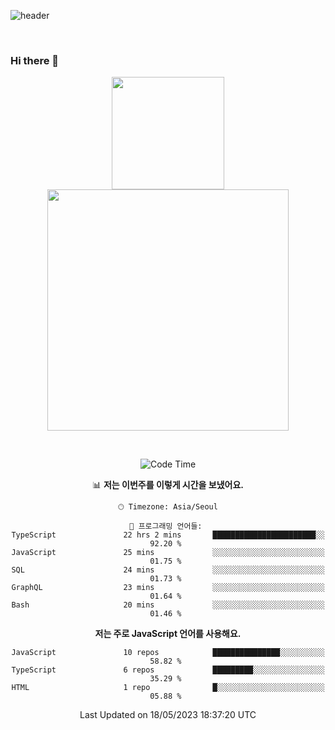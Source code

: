 ![header](https://capsule-render.vercel.app/api?type=waving&amp;color=timeGradient&amp;height=300&amp;section=header&amp;animation=fadeIn&amp;fontSize=55&amp;fontAlignY=40&amp;text=thornewater%20Github&amp;descSize=30)

<br>


### Hi there 👋

<div align="center">
   <p display="inline">
    <a href="https://github.com/thornewater">
     <img height="180" src="https://github-readme-stats.vercel.app/api?username=thornewater&theme=radical&show_icons=true" />
     <img width="386" src="https://github-readme-stats.vercel.app/api/top-langs/?username=thornewater&layout=compact&theme=radical&show_icons=true" />
    </a>
  </p>





<br>


<!--START_SECTION:waka-->
![Code Time](http://img.shields.io/badge/Code%20Time-324%20hrs%2050%20mins-blue)

📊 **저는 이번주를 이렇게 시간을 보냈어요.** 

```text
🕑︎ Timezone: Asia/Seoul

💬 프로그래밍 언어들: 
TypeScript               22 hrs 2 mins       ███████████████████████░░   92.20 % 
JavaScript               25 mins             ░░░░░░░░░░░░░░░░░░░░░░░░░   01.75 % 
SQL                      24 mins             ░░░░░░░░░░░░░░░░░░░░░░░░░   01.73 % 
GraphQL                  23 mins             ░░░░░░░░░░░░░░░░░░░░░░░░░   01.64 % 
Bash                     20 mins             ░░░░░░░░░░░░░░░░░░░░░░░░░   01.46 % 
```

**저는 주로 JavaScript 언어를 사용해요.** 

```text
JavaScript               10 repos            ███████████████░░░░░░░░░░   58.82 % 
TypeScript               6 repos             █████████░░░░░░░░░░░░░░░░   35.29 % 
HTML                     1 repo              █░░░░░░░░░░░░░░░░░░░░░░░░   05.88 % 
```




 Last Updated on 18/05/2023 18:37:20 UTC
<!--END_SECTION:waka-->


<!--
**thornewater/thornewater** is a ✨ _special_ ✨ repository because its `README.md` (this file) appears on your GitHub profile.

Here are some ideas to get you started:

- 🔭 I’m currently working on ...
- 🌱 I’m currently learning ...
- 👯 I’m looking to collaborate on ...
- 🤔 I’m looking for help with ...
- 💬 Ask me about ...
- 📫 How to reach me: ...
- 😄 Pronouns: ...
- ⚡ Fun fact: ...
-->

